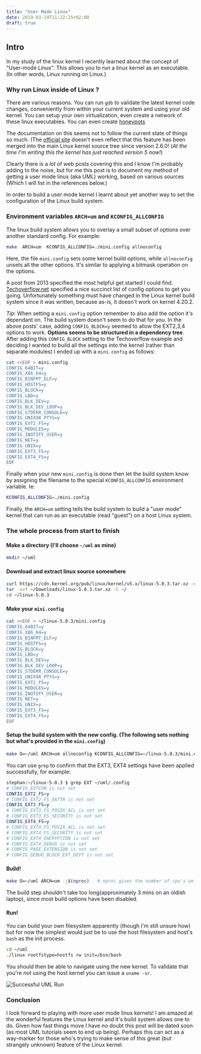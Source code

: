 ```yaml
---
title: "User Mode Linux"
date: 2019-03-19T11:22:25+02:00
draft: true
---
```

## Intro
In my study of the linux kernel I recently learned about the concept of "User-mode Linux". This allows you to run a linux kernel as an executable. (In other words, Linux running on Linux.)

### Why run Linux inside of Linux ?
There are various reasons. You can run `gdb` to validate the latest kernel code changes, conveniently from within your current system and using your old kernel. You can setup your own virtualization, even create a network of these linux executables. You can even create [honeypots](http://user-mode-linux.sourceforge.net/old/honeypots.html)

The documentation on this seems not to follow the current state of things so much. (The [official site](http://user-mode-linux.sourceforge.net/) doesn't even reflect that this feature has been merged into the main Linux kernel source tree since version 2.6.0! (_At the time I'm writing this the kernel has just reached version 5 now!_)

Clearly there is a  *lot* of web posts covering this and I know I'm probably adding to the noise, but for me this post is to document my method of getting a user mode linux (aka UML) working, based on various sources (Which I will list in the references below.)

In order to build a user mode kernel I learnt about yet another way to set the configuration of the Linux build system. 

### Environment variables `ARCH=um` and `KCONFIG_ALLCONFIG`
The linux build system allows you to overlay a small subset of options over another standard config. For example:

```bash
make  ARCH=um  KCONFIG_ALLCONFIG=./mini.config allnoconfig
```

Here, the file `mini.config` sets some kernel build options, while `allnoconfig` unsets all the other options. It's similar to applying a bitmask operation on the options.

A post from 2013 specified the most helpful get started I could find. [Techoverflow.net](https://techoverflow.net/2013/07/09/user-mode-linux-for-beginners-setup-and-first-vm/) specified a nice succinct list of config options to get you going. Unfortunately something must have changed in the Linux kernel build system since it was written, because as-is, it doesn't work on kernel 4.20.2.


*Tip*: When setting a `mini.config` option remember to also add the option it's dependant on. The build system doesn't seem to do that for you. In the above posts' case, adding `CONFIG_BLOCK=y` seemed to allow the EXT2,3,4 options to work. **Options seems to be structured in a dependency tree**. After adding this `CONFIG_BLOCK` setting to the Techoverflow example and deciding I wanted to build all the settings into the kernel (rather than separate modules) I ended up with a `mini.config` as follows:

```bash
cat <<EOF > mini.config
CONFIG_64BIT=y
CONFIG_X86_64=y
CONFIG_BINFMT_ELF=y
CONFIG_HOSTFS=y
CONFIG_BLOCK=y
CONFIG_LBD=y
CONFIG_BLK_DEV=y
CONFIG_BLK_DEV_LOOP=y
CONFIG_STDERR_CONSOLE=y
CONFIG_UNIX98_PTYS=y
CONFIG_EXT2_FS=y
CONFIG_MODULES=y
CONFIG_INOTIFY_USER=y
CONFIG_NET=y
CONFIG_UNIX=y
CONFIG_EXT3_FS=y
CONFIG_EXT4_FS=y
EOF
```

Finally when your new `mini.config` is done then let the build system know by assigning the filename to the special `KCONFIG_ALLCONFIG` environment variable. Ie:

```bash
KCONFIG_ALLCONFIG=./mini.config
```
Finally, the `ARCH=um` setting tells the build system to build a "user mode" kernel that can run as an executable (read "guest") on a host Linux system.

### The whole process from start to finish
#### Make a directory (I'll choose `~/uml` as mine)

```bash
mkdir ~/uml
```
#### Download and extract linux source somewhere

```bash
curl https://cdn.kernel.org/pub/linux/kernel/v5.x/linux-5.0.3.tar.xz -o ~/Downloads/linux-5.0.3.tar.xz
tar -xvf ~/Downloads/linux-5.0.3.tar.xz -C ~/
cd ~/linux-5.0.3
```

#### Make your `mini.config` 

```bash
cat <<EOF > ~/linux-5.0.3/mini.config
CONFIG_64BIT=y
CONFIG_X86_64=y
CONFIG_BINFMT_ELF=y
CONFIG_HOSTFS=y
CONFIG_BLOCK=y
CONFIG_LBD=y
CONFIG_BLK_DEV=y
CONFIG_BLK_DEV_LOOP=y
CONFIG_STDERR_CONSOLE=y
CONFIG_UNIX98_PTYS=y
CONFIG_EXT2_FS=y
CONFIG_MODULES=y
CONFIG_INOTIFY_USER=y
CONFIG_NET=y
CONFIG_UNIX=y
CONFIG_EXT3_FS=y
CONFIG_EXT4_FS=y
EOF
```

#### Setup the build system with the new config. (The following sets nothing but what's provided in the `mini.config`)

```bash
make O=~/uml ARCH=um allnoconfig KCONFIG_ALLCONFIG=~/linux-5.0.3/mini.config
```
You can use `grep` to confirm that the EXT3, EXT4 settings have been applied successfully, for example:

```bash
stephan:~/linux-5.0.3 $ grep EXT ~/uml/.config
# CONFIG_EXTCON is not set
CONFIG_EXT2_FS=y
# CONFIG_EXT2_FS_XATTR is not set
CONFIG_EXT3_FS=y
# CONFIG_EXT3_FS_POSIX_ACL is not set
# CONFIG_EXT3_FS_SECURITY is not set
CONFIG_EXT4_FS=y
# CONFIG_EXT4_FS_POSIX_ACL is not set
# CONFIG_EXT4_FS_SECURITY is not set
# CONFIG_EXT4_ENCRYPTION is not set
# CONFIG_EXT4_DEBUG is not set
# CONFIG_PAGE_EXTENSION is not set
# CONFIG_DEBUG_BLOCK_EXT_DEVT is not set
```

#### Build!

```bash
make O=~/uml ARCH=um -j$(nproc)   # nproc gives the number of cpu's we can work with
```
The build step shouldn't take too long(approximately 3 mins on an oldish laptop), since most build options have been disabled.

#### Run!

You can build your own filesystem apparently (though I'm still unsure how) but for now the simplest would just be to use the host filesystem and host's `bash` as the init process.

```bash
cd ~/uml
./linux rootfstype=hostfs rw init=/bin/bash
```

You should then be able to navigate using the new kernel. To validate that you're *not* using the host kernel you can issue a `uname -sr`.

![Successful UML Run](/uml-works.png)


### Conclusion

I look forward to playing with more user mode linux kernels! I am amazed at the wonderful features the Linux kernel and it's build system allows one to do. Given how fast things move I have no doubt this post will be dated soon (as most UML tutorials seem to end up being). Perhaps this can act as a way-marker for those who's trying to make sense of this great (but strangely unknown) feature of the Linux kernel.
